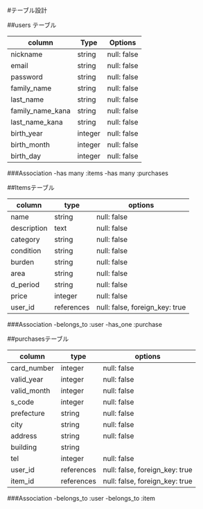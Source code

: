 #テーブル設計

##users テーブル

| column           | Type    | Options     |
| ---------------- | ------- | ----------- |
| nickname         | string  | null: false |
| email            | string  | null: false |
| password         | string  | null: false |
| family_name      | string  | null: false |
| last_name        | string  | null: false |
| family_name_kana | string  | null: false |
| last_name_kana   | string  | null: false |
| birth_year       | integer | null: false |
| birth_month      | integer | null: false |
| birth_day        | integer | null: false |

###Association
-has many :items
-has many :purchases

##Itemsテーブル

| column      | type       | options                        |
| ----------- | ---------- | ------------------------------ |
| name        | string     | null: false                    |
| description | text       | null: false                    |
| category    | string     | null: false                    |
| condition   | string     | null: false                    |
| burden      | string     | null: false                    |
| area        | string     | null: false                    |
| d_period    | string     | null: false                    |
| price       | integer    | null: false                    |
| user_id     | references | null: false, foreign_key: true |

###Association
-belongs_to :user
-has_one :purchase

##purchasesテーブル

| column      | type       | options                        |
| ----------- | ---------- | ------------------------------ |
| card_number | integer    | null: false                    |
| valid_year  | integer    | null: false                    |
| valid_month | integer    | null: false                    |
| s_code      | integer    | null: false                    |
| prefecture  | string     | null: false                    |
| city        | string     | null: false                    |
| address     | string     | null: false                    |
| building    | string     |                                |
| tel         | integer    | null: false                    |
| user_id     | references | null: false, foreign_key: true |
| item_id     | references | null: false, foreign_key: true |

###Association
-belongs_to :user
-belongs_to :item